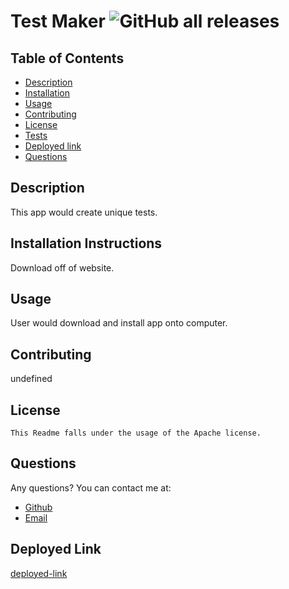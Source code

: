 # Test Maker ![GitHub all releases](https://img.shields.io/github/downloads/ArmandoUg/Homework-7/total?label=Apache&logo=Apache)
## Table of Contents
- [Description](#Decription)
- [Installation](#Instructions)
- [Usage](#Usage)
- [Contributing](#Contributing)
-  [License](#License)
- [Tests](#Tests)
- [Deployed link](#Deployed-link)
- [Questions](#Questions)
## Description
This app would create unique tests.
## Installation Instructions
Download off of website.
## Usage
User would download and install app onto computer.
## Contributing
undefined
## License
    This Readme falls under the usage of the Apache license.
## Questions
Any questions? You can contact me at:
- [Github](https://github.com/github.com)
- [Email](callme@gmail.com)
## Deployed Link
[deployed-link](undefined)
